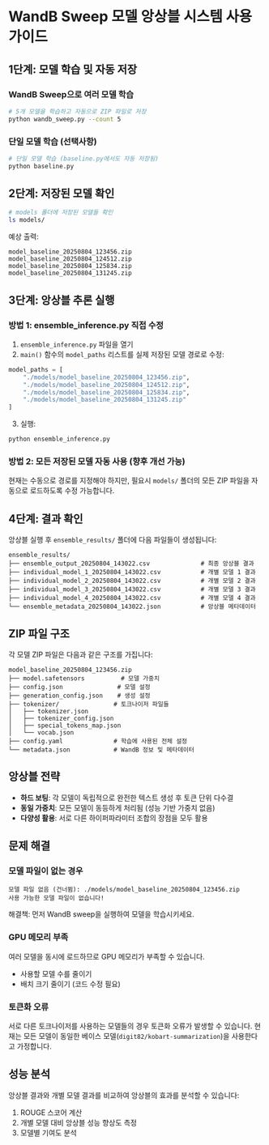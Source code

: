 # WandB Sweep 모델 앙상블 시스템 사용 가이드

## 1단계: 모델 학습 및 자동 저장

### WandB Sweep으로 여러 모델 학습
```bash
# 5개 모델을 학습하고 자동으로 ZIP 파일로 저장
python wandb_sweep.py --count 5
```

### 단일 모델 학습 (선택사항)
```bash
# 단일 모델 학습 (baseline.py에서도 자동 저장됨)
python baseline.py
```

## 2단계: 저장된 모델 확인

```bash
# models 폴더에 저장된 모델들 확인
ls models/
```

예상 출력:
```
model_baseline_20250804_123456.zip
model_baseline_20250804_124512.zip
model_baseline_20250804_125834.zip
model_baseline_20250804_131245.zip
```

## 3단계: 앙상블 추론 실행

### 방법 1: ensemble_inference.py 직접 수정
1. `ensemble_inference.py` 파일을 열기
2. `main()` 함수의 `model_paths` 리스트를 실제 저장된 모델 경로로 수정:

```python
model_paths = [
    "./models/model_baseline_20250804_123456.zip",  
    "./models/model_baseline_20250804_124512.zip",
    "./models/model_baseline_20250804_125834.zip",
    "./models/model_baseline_20250804_131245.zip"
]
```

3. 실행:
```bash
python ensemble_inference.py
```

### 방법 2: 모든 저장된 모델 자동 사용 (향후 개선 가능)
현재는 수동으로 경로를 지정해야 하지만, 필요시 `models/` 폴더의 모든 ZIP 파일을 자동으로 로드하도록 수정 가능합니다.

## 4단계: 결과 확인

앙상블 실행 후 `ensemble_results/` 폴더에 다음 파일들이 생성됩니다:

```
ensemble_results/
├── ensemble_output_20250804_143022.csv              # 최종 앙상블 결과
├── individual_model_1_20250804_143022.csv           # 개별 모델 1 결과  
├── individual_model_2_20250804_143022.csv           # 개별 모델 2 결과
├── individual_model_3_20250804_143022.csv           # 개별 모델 3 결과
├── individual_model_4_20250804_143022.csv           # 개별 모델 4 결과
└── ensemble_metadata_20250804_143022.json           # 앙상블 메타데이터
```

## ZIP 파일 구조

각 모델 ZIP 파일은 다음과 같은 구조를 가집니다:

```
model_baseline_20250804_123456.zip
├── model.safetensors          # 모델 가중치
├── config.json               # 모델 설정
├── generation_config.json    # 생성 설정
├── tokenizer/               # 토크나이저 파일들
│   ├── tokenizer.json
│   ├── tokenizer_config.json
│   ├── special_tokens_map.json
│   └── vocab.json
├── config.yaml              # 학습에 사용된 전체 설정
└── metadata.json            # WandB 정보 및 메타데이터
```

## 앙상블 전략

- **하드 보팅**: 각 모델이 독립적으로 완전한 텍스트 생성 후 토큰 단위 다수결
- **동일 가중치**: 모든 모델이 동등하게 처리됨 (성능 기반 가중치 없음)
- **다양성 활용**: 서로 다른 하이퍼파라미터 조합의 장점을 모두 활용

## 문제 해결

### 모델 파일이 없는 경우
```
모델 파일 없음 (건너뜀): ./models/model_baseline_20250804_123456.zip
사용 가능한 모델 파일이 없습니다!
```

해결책: 먼저 WandB sweep을 실행하여 모델을 학습시키세요.

### GPU 메모리 부족
여러 모델을 동시에 로드하므로 GPU 메모리가 부족할 수 있습니다.
- 사용할 모델 수를 줄이기
- 배치 크기 줄이기 (코드 수정 필요)

### 토큰화 오류
서로 다른 토크나이저를 사용하는 모델들의 경우 토큰화 오류가 발생할 수 있습니다.
현재는 모든 모델이 동일한 베이스 모델(`digit82/kobart-summarization`)을 사용한다고 가정합니다.

## 성능 분석

앙상블 결과와 개별 모델 결과를 비교하여 앙상블의 효과를 분석할 수 있습니다:

1. ROUGE 스코어 계산
2. 개별 모델 대비 앙상블 성능 향상도 측정
3. 모델별 기여도 분석